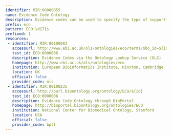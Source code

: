 ```yaml
---
identifier: MIR:00000055
name: Evidence Code Ontology
description: Evidence codes can be used to specify the type of supporting evidence for a piece of knowledge. This allows inference of a 'level of support' between an entity and an annotation made to an entity.
prefix: eco
pattern: ECO:\d{7}$
prefixed: 1
resources:
 - identifier: MIR:00100083
   accessurl: http://www.ebi.ac.uk/ols/ontologies/eco/terms?obo_id=${id}
   test_id: ECO:0000006
   description: Evidence Codes via the Ontology Lookup Service (OLS)
   homepage: http://www.ebi.ac.uk/ols/ontologies/eco
   institution: European Bioinformatics Institute, Hinxton, Cambridge
   location: UK
   official: false
   provider_code: ols
 - identifier: MIR:00100235
   accessurl: http://purl.bioontology.org/ontology/ECO/${id}
   test_id: ECO:0000006
   description: Evidence Code Ontology through BioPortal
   homepage: http://bioportal.bioontology.org/ontologies/ECO
   institution: National Center for Biomedical Ontology, Stanford
   location: USA
   official: false
   provider_code: bptl
---
```

